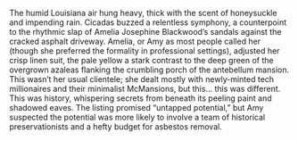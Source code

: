 The humid Louisiana air hung heavy, thick with the scent of honeysuckle and impending rain.  Cicadas buzzed a relentless symphony, a counterpoint to the rhythmic slap of Amelia Josephine Blackwood’s sandals against the cracked asphalt driveway.  Amelia, or Amy as most people called her (though she preferred the formality in professional settings), adjusted her crisp linen suit, the pale yellow a stark contrast to the deep green of the overgrown azaleas flanking the crumbling porch of the antebellum mansion.  This wasn’t her usual clientele; she dealt mostly with newly-minted tech millionaires and their minimalist McMansions, but this… this was different. This was history, whispering secrets from beneath its peeling paint and shadowed eaves.  The listing promised “untapped potential,” but Amy suspected the potential was more likely to involve a team of historical preservationists and a hefty budget for asbestos removal.
